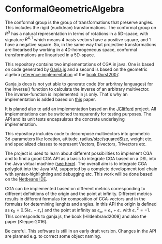 # ConformalGeometricAlgebra

The conformal group is the group of transformations that preserve angles. This includes the rigid (euclidean) transformations. The conformal group on $R^3$ has a natural representation in terms of rotations in a 5D-space, with signature $R^{4, 1}$ which means 4 basis vectors have a positive square, and 1 have a negative square. So, in the same way that projective transformations are linearised by working in a 4D-homogeneous space, conformal transformations are linearised in a 5D-space.

This repository contains two implementations of CGA in java. One is based on code generated by [Ganja.js](https://github.com/enkimute/ganja.js) and a second is based on the geometric algebra [reference implementation](https://geometricalgebra.org/reference_impl.html) of the [book Dorst2007](https://geometricalgebra.org/index.html). 

Ganja.js does is not yet able to generate code (for arbritray languages) for the inverse() function to calculate the inverse of an arbitrary multivector. The inverse-function is implemented in js only. That´s why an implementation is added based on [this](http://repository.essex.ac.uk/17282/1/TechReport_CES-534.pdf) paper.

It is planed also to add an implementation based on the [JClifford](http://jvclifford.sourceforge.net/) project. All implementations can be switched transparently for testing purposes. The API and its unit tests encapsulates the concrete underlaying implementation.

This repository includes code to decompose multivectors into geometric 3d-parameters like location, attitude, radius/size/squaredSize, weight etc. and specialized classes to represent Vectors, Bivectors, Trivectors etc.

The project is used to learn about different possibilities to implement CGA and to find a good CGA API as a basis to integrate CGA based on a DSL into the Java virtual machine ([see here](https://github.com/MobMonRob/DSL4GeometricAlgebra)). The overall aim is to integrate CGA polyglott into the Java VM, supported by a complete development tool chain with syntax-highlighting and debugging etc. This work will be done based on the [Netbeans IDE](https://netbeans.apache.org/).

CGA can be implemented based on different metrics corresponding to different definitions of the origin and the point at infinity. Different metrics results in different formulas for composition of CGA-vectors and in the formulas for determining lenghts and angles. In this API the origin is defined as $\epsilon_0=0.5(\epsilon_--\epsilon_+)$ and the point at infinity as $\epsilon_\infty=\epsilon_+ +\epsilon_-$ with $\epsilon_-^2=-1$. This corresponds to ganja.js, the book [Hildenbrand2009] and also the paper [Klepper2016].

Be careful. This software is still in an early draft version. Changes in the API are planned e.g. to correct some object naming.
